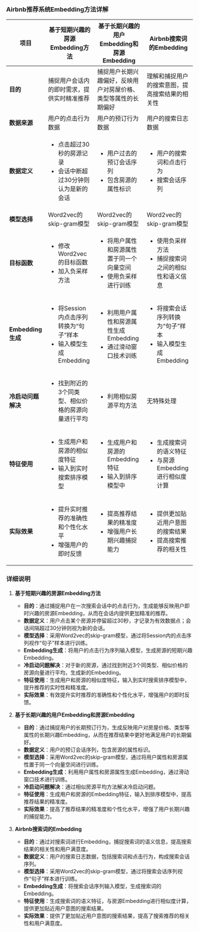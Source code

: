 ### Airbnb推荐系统Embedding方法详解

| 项目 | 基于短期兴趣的房源Embedding方法 | 基于长期兴趣的用户Embedding和房源Embedding | Airbnb搜索词的Embedding |
|------|-----------------------------------|----------------------------------------------|---------------------------|
| **目的** | 捕捉用户会话内的即时需求，提供实时精准推荐 | 捕捉用户长期兴趣偏好，反映用户对房屋价格、类型等属性的长期偏好 | 理解和捕捉用户的搜索意图，提高搜索结果的相关性 |
| **数据来源** | 用户的点击行为数据 | 用户的预订行为数据 | 用户的搜索日志数据 |
| **数据定义** | <ul><li>点击超过30秒的房源记录</li><li>会话中断超过30分钟则认为是新的会话</li></ul> | <ul><li>用户过去的预订会话序列</li><li>包含房源的属性标识</li></ul> | <ul><li>用户的搜索词和点击行为</li><li>搜索会话序列</li></ul> |
| **模型选择** | Word2vec的skip-gram模型 | Word2vec的skip-gram模型 | Word2vec的skip-gram模型 |
| **目标函数** | <ul><li>修改Word2vec的目标函数</li><li>加入负采样方法</li></ul> | <ul><li>将用户属性和房源属性置于同一个向量空间</li><li>使用负采样进行训练</li></ul> | <ul><li>使用负采样方法</li><li>捕捉搜索词之间的相似性和语义信息</li></ul> |
| **Embedding生成** | <ul><li>将Session内点击序列转换为“句子”样本</li><li>输入模型生成Embedding</li></ul> | <ul><li>利用用户属性和房源属性生成Embedding</li><li>通过滑动窗口技术训练</li></ul> | <ul><li>将搜索会话序列转换为“句子”样本</li><li>输入模型生成Embedding</li></ul> |
| **冷启动问题解决** | <ul><li>找到附近的3个同类型、相似价格的房源向量进行平均</li></ul> | <ul><li>利用相似房源平均方法</li></ul> | 无特殊处理 |
| **特征使用** | <ul><li>生成用户和房源的相似度特征</li><li>输入到实时搜索排序模型</li></ul> | <ul><li>生成用户和房源的Embedding特征</li><li>输入到排序模型中</li></ul> | <ul><li>生成搜索词的语义特征</li><li>与房源Embedding进行相似度计算</li></ul> |
| **实际效果** | <ul><li>提升实时推荐的准确性和个性化水平</li><li>增强用户的即时反馈</li></ul> | <ul><li>提高推荐结果的精准度</li><li>增强用户长期兴趣捕捉能力</li></ul> | <ul><li>提供更加贴近用户意图的搜索结果</li><li>提高搜索推荐的相关性</li></ul> |

### 详细说明

1. **基于短期兴趣的房源Embedding方法**
   - **目的**：通过捕捉用户在一次搜索会话中的点击行为，生成能够反映用户即时兴趣的房源Embedding，从而在会话内提供更加精准的推荐。
   - **数据定义**：用户点击某个房源并停留超过30秒，才记录为有效数据点；会话间隔超过30分钟则视为新的会话。
   - **模型选择**：采用Word2vec的skip-gram模型，通过将Session内的点击序列视作“句子”样本进行训练。
   - **Embedding生成**：将用户的点击行为序列输入模型，生成房源的短期兴趣Embedding。
   - **冷启动问题解决**：对于新的房源，通过找到附近3个同类型、相似价格的房源向量进行平均，生成新的Embedding。
   - **特征使用**：生成用户和房源的相似度特征，输入到实时搜索排序模型中，提升推荐的实时性和精准度。
   - **实际效果**：有效提升实时推荐的准确性和个性化水平，增强用户的即时反馈。

2. **基于长期兴趣的用户Embedding和房源Embedding**
   - **目的**：通过捕捉用户的长期预订行为，生成反映用户对房屋价格、类型等属性的长期兴趣Embedding，从而在推荐结果中更好地满足用户的长期偏好。
   - **数据定义**：用户的预订会话序列，包含房源的属性标识。
   - **模型选择**：采用Word2vec的skip-gram模型，通过将用户属性和房源属性置于同一个向量空间进行训练。
   - **Embedding生成**：利用用户属性和房源属性生成Embedding，通过滑动窗口技术进行训练。
   - **冷启动问题解决**：通过相似房源平均方法解决冷启动问题。
   - **特征使用**：生成用户和房源的Embedding特征，输入到排序模型中，提高推荐结果的精准度。
   - **实际效果**：提高了推荐结果的精准度和个性化水平，增强了用户长期兴趣的捕捉能力。

3. **Airbnb搜索词的Embedding**
   - **目的**：通过对搜索词进行Embedding，捕捉搜索词的语义信息，提高搜索结果的相关性和用户满意度。
   - **数据定义**：用户的搜索日志数据，包括搜索词和点击行为，构成搜索会话序列。
   - **模型选择**：采用Word2vec的skip-gram模型，通过将搜索会话序列视作“句子”样本进行训练。
   - **Embedding生成**：将搜索会话序列输入模型，生成搜索词的Embedding。
   - **特征使用**：生成搜索词的语义特征，与房源Embedding进行相似度计算，提供更加贴近用户意图的搜索结果。
   - **实际效果**：提供了更加贴近用户意图的搜索结果，提高了搜索推荐的相关性和用户满意度。

